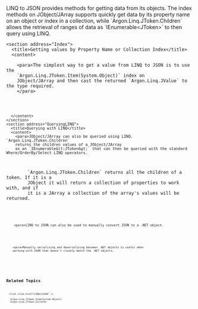 <?xml version="1.0" encoding="utf-8"?>
<topic id="QueryingLINQtoJSON" revisionNumber="1">
  <developerConceptualDocument xmlns="http://ddue.schemas.microsoft.com/authoring/2003/5" xmlns:xlink="http://www.w3.org/1999/xlink">LINQ to JSON provides methods for getting data from its objects. The index methods on JObject/JArray supports quickly get data by its property name
      on an object or index in a collection, while `Argon.Linq.JToken.Children` allows the retrieval of ranges
      of data as `IEnumerable&lt;JToken&gt;` to then query using LINQ.


    
    <section address="Index">
      <title>Getting values by Property Name or Collection Index</title>
      <content>

        <para>The simplest way to get a value from LINQ to JSON is to use the
        `Argon.Linq.JToken.Item(System.Object)` index on
        JObject/JArray and then cast the returned `Argon.Linq.JValue` to the type required.
        </para>

<code lang="cs" source="..\Src\Tests\Documentation\LinqToJsonTests.cs" region="LinqToJsonSimpleQuerying" title="Getting JSON Values" />

      </content>
    </section>
    <section address="QueryingLINQ">
      <title>Querying with LINQ</title>
      <content>
        <para>JObject/JArray can also be queried using LINQ. `Argon.Linq.JToken.Children`
        returns the children values of a JObject/JArray
		as an `IEnumerable&lt;JToken&gt;` that can then be queried with the standard Where/OrderBy/Select LINQ operators.
        
<alert class="note">
        <para>`Argon.Linq.JToken.Children` returns all the children of a token. If it is a
        JObject it will return a collection of properties to work with, and if
        it is a JArray a collection of the array's values will be returned.
</alert>

<code lang="cs" source="..\Src\Tests\Documentation\LinqToJsonTests.cs" region="LinqToJsonQuerying" title="Querying JSON" />

        <para>LINQ to JSON can also be used to manually convert JSON to a .NET object.

<code lang="cs" source="..\Src\Tests\Documentation\LinqToJsonTests.cs" region="LinqToJsonDeserializeObject" title="Deserializing Using LINQ Objects" />

        <para>Manually serializing and deserializing between .NET objects is useful when
        working with JSON that doesn't closely match the .NET objects.

<code lang="cs" source="..\Src\Tests\Documentation\LinqToJsonTests.cs" region="LinqToJsonDeserializeExample" title="Deserializing Using LINQ Example" />
      </content>
    </section>


## Related Topics
      <link xlink:href="LINQtoJSON" />

      `Argon.Linq.JToken.Item(System.Object)`
      `Argon.Linq.JToken.Children`